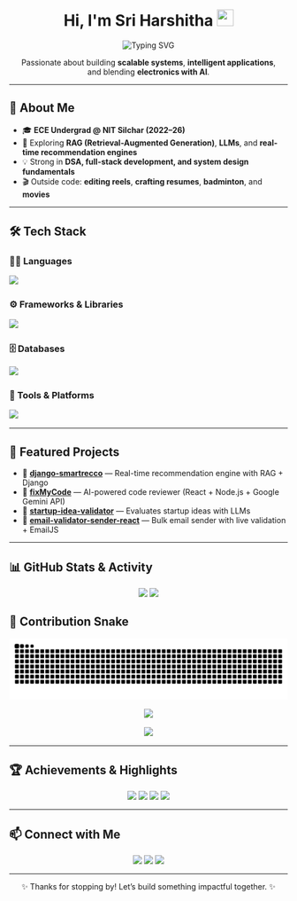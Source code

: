 

<h1 align="center">
  Hi, I'm Sri Harshitha 
  <img src="https://raw.githubusercontent.com/MartinHeinz/MartinHeinz/master/wave.gif" width="30px" height="30px" />
</h1>

<p align="center">
  <img src="https://readme-typing-svg.demolab.com?font=Fira+Code&weight=600&size=24&pause=1000&color=F75C7E&center=true&vCenter=true&width=600&lines=Software+Developer+💻;Data+Enthusiast+📊;ECE+Student+@+NIT+Silchar" alt="Typing SVG" />
</p>

<p align="center">
  Passionate about building <b>scalable systems</b>, <b>intelligent applications</b>, <br>
  and blending <b>electronics with AI</b>.
</p>

---

## 🚀 About Me
- 🎓 **ECE Undergrad @ NIT Silchar (2022–26)**  
- 🤖 Exploring **RAG (Retrieval-Augmented Generation)**, **LLMs**, and **real-time recommendation engines**  
- 💡 Strong in **DSA, full-stack development, and system design fundamentals**  
- 🎬 Outside code: **editing reels**, **crafting resumes**, **badminton**, and **movies**  

---




## 🛠 Tech Stack  

<p align="center">

### 👩‍💻 Languages  
<img src="https://skillicons.dev/icons?i=cpp,py,js,html,css" />

### ⚙️ Frameworks & Libraries  
<img src="https://skillicons.dev/icons?i=react,nextjs,nodejs,express,django,bootstrap,tailwind" />

### 🗄️ Databases  
<img src="https://skillicons.dev/icons?i=mysql,postgres,mongodb" />

### 🔧 Tools & Platforms  
<img src="https://skillicons.dev/icons?i=git,github,vscode,postman" />

</p>

---

## 📌 Featured Projects
- 🔗 [**django-smartrecco**](https://github.com/harshitha1189/django-smartrecco) — Real-time recommendation engine with RAG + Django  
- 🔗 [**fixMyCode**](https://github.com/harshitha1189/fixMyCode) — AI-powered code reviewer (React + Node.js + Google Gemini API)  
- 🔗 [**startup-idea-validator**](https://github.com/harshitha1189/startup-idea-validator) — Evaluates startup ideas with LLMs  
- 🔗 [**email-validator-sender-react**](https://github.com/harshitha1189/email-validator-sender-react) — Bulk email sender with live validation + EmailJS  

---

## 📊 GitHub Stats & Activity
<p align="center">
  <img src="https://github-readme-stats.vercel.app/api?username=harshitha1189&show_icons=true&theme=radical" width="45%" />
  <img src="https://github-readme-streak-stats.herokuapp.com?user=harshitha1189&theme=radical" width="45%" />
</p>

## 🐍 Contribution Snake
<p align="center">
  <img src="https://raw.githubusercontent.com/harshitha1189/harshitha1189/output/snake-green.svg" alt="snake animation"/>
</p>






<p align="center">
  <img src="https://github-readme-stats.vercel.app/api/top-langs/?username=harshitha1189&layout=compact&theme=radical" width="45%" />
</p>

<p align="center">
  <img src="https://github-profile-trophy.vercel.app/?username=harshitha1189&theme=radical&no-frame=true&margin-w=10&row=1&column=6" />
</p>

---

## 🏆 Achievements & Highlights
<p align="center">
  <img src="https://img.shields.io/badge/LeetCode-200+_problems-FFA116?style=for-the-badge&logo=leetcode&logoColor=black"/>
  <img src="https://img.shields.io/badge/OpenSource-GSSoC'25_Contributor-brightgreen?style=for-the-badge&logo=opensourceinitiative&logoColor=white"/>
  <img src="https://img.shields.io/badge/FullStack-Developer-blue?style=for-the-badge&logo=visualstudiocode&logoColor=white"/>
  <img src="https://img.shields.io/badge/DSA-Enthusiast-yellow?style=for-the-badge&logo=hackerrank&logoColor=black"/>
</p>

---

## 📫 Connect with Me
<p align="center">
  <a href="mailto:sreeharshitha1189@gmail.com"><img src="https://img.shields.io/badge/Email-D14836?style=for-the-badge&logo=gmail&logoColor=white"/></a>
  <a href="https://www.linkedin.com/in/nallisriharshitha"><img src="https://img.shields.io/badge/LinkedIn-0077B5?style=for-the-badge&logo=linkedin&logoColor=white"/></a>
  <a href="https://github.com/harshitha1189"><img src="https://img.shields.io/badge/GitHub-181717?style=for-the-badge&logo=github&logoColor=white"/></a>
</p>

---

<p align="center">
  ✨ Thanks for stopping by! Let’s build something impactful together. ✨  
</p>
